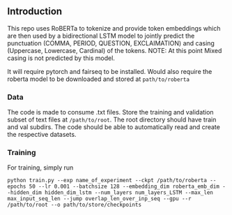 ## Introduction

This repo uses RoBERTa to tokenize and provide token embeddings which are then used by a bidirectional LSTM model to jointly predict the punctuation (COMMA, PERIOD, QUESTION, EXCLAIMATION) and casing (Uppercase, Lowercase, Cardinal) of the tokens. NOTE: At this point Mixed casing is not predicted by this model. 

It will require pytorch and fairseq to be installed. Would also require the roberta model to be downloaded and stored at ```path/to/roberta```

### Data
The code is made to consume .txt files. Store the training and validation subset of text files at ```/path/to/root```. The root directory should have train and val subdirs. The code should be able to automatically read and create the respective datasets.

### Training

For training, simply run

```python train.py --exp name_of_experiment --ckpt /path/to/roberta --epochs 50 --lr 0.001 --batchsize 128 --embedding_dim roberta_emb_dim --hidden_dim hidden_dim_lstm --num_layers num_layers_LSTM --max_len max_input_seq_len --jump overlap_len_over_inp_seq --gpu --r /path/to/root --o path/to/store/checkpoints```

